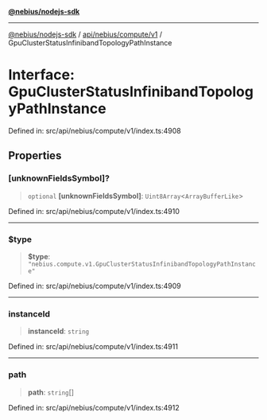 [**@nebius/nodejs-sdk**](../../../../../README.md)

---

[@nebius/nodejs-sdk](../../../../../README.md) / [api/nebius/compute/v1](../README.md) / GpuClusterStatusInfinibandTopologyPathInstance

# Interface: GpuClusterStatusInfinibandTopologyPathInstance

Defined in: src/api/nebius/compute/v1/index.ts:4908

## Properties

### \[unknownFieldsSymbol\]?

> `optional` **\[unknownFieldsSymbol\]**: `Uint8Array`\<`ArrayBufferLike`\>

Defined in: src/api/nebius/compute/v1/index.ts:4910

---

### $type

> **$type**: `"nebius.compute.v1.GpuClusterStatusInfinibandTopologyPathInstance"`

Defined in: src/api/nebius/compute/v1/index.ts:4909

---

### instanceId

> **instanceId**: `string`

Defined in: src/api/nebius/compute/v1/index.ts:4911

---

### path

> **path**: `string`[]

Defined in: src/api/nebius/compute/v1/index.ts:4912
